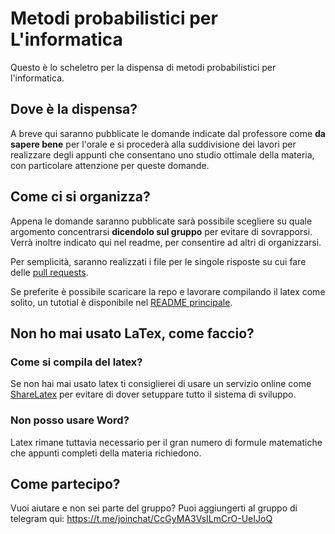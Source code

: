 
# Metodi probabilistici per L'informatica
Questo è lo scheletro per la dispensa di metodi probabilistici per l'informatica.

## Dove è la dispensa?
A breve qui saranno pubblicate le domande indicate dal professore come **da sapere bene** per l'orale e si procederà alla suddivisione dei lavori per realizzare degli appunti che consentano uno studio ottimale della materia, con particolare attenzione per queste domande.

## Come ci si organizza?
Appena le domande saranno pubblicate sarà possibile scegliere su quale argomento concentrarsi **dicendolo sul gruppo** per evitare di sovrapporsi. Verrà inoltre indicato qui nel readme, per consentire ad altri di organizzarsi.

Per semplicità, saranno realizzati i file per le singole risposte su cui fare delle [pull requests](https://help.github.com/articles/about-pull-requests/).

Se preferite è possibile scaricare la repo e lavorare compilando il latex come solito, un tutotial è disponibile nel [README principale](https://github.com/LucaCappelletti94/various-notes).

## Non ho mai usato LaTex, come faccio?
### Come si compila del latex?
Se non hai mai usato latex ti consiglierei di usare un servizio online come [ShareLatex](https://www.sharelatex.com/) per evitare di dover setuppare tutto il sistema di sviluppo.

### Non posso usare Word?
Latex rimane tuttavia necessario per il gran numero di formule matematiche che appunti completi della materia richiedono.

## Come partecipo?
Vuoi aiutare e non sei parte del gruppo? Puoi aggiungerti al gruppo di telegram qui:  https://t.me/joinchat/CcGyMA3VsILmCrO-UeIJoQ
